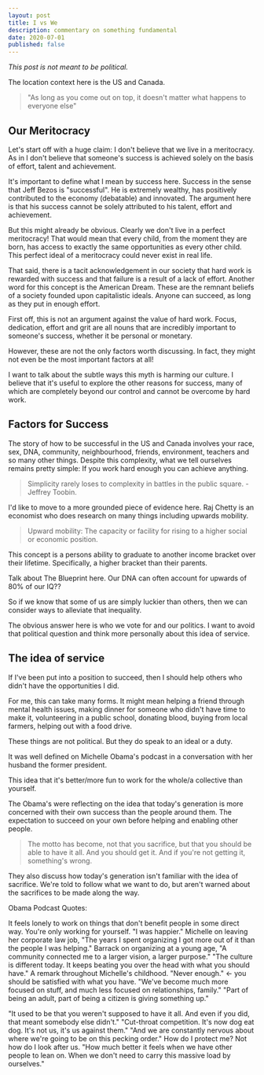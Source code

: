 ```yaml
---
layout: post
title: I vs We
description: commentary on something fundamental
date: 2020-07-01
published: false
---
```


_This post is not meant to be political._

The location context here is the US and Canada.

> "As long as you come out on top, it doesn't matter what happens to everyone else"

## Our Meritocracy

Let's start off with a huge claim: I don't believe that we live in a meritocracy. As in I don't believe that someone's success is achieved solely on the basis of effort, talent and achievement.

It's important to define what I mean by success here. Success in the sense that Jeff Bezos is "successful". He is extremely wealthy, has positively contributed to the economy (debatable) and innovated. The argument here is that his success cannot be solely attributed to his talent, effort and achievement.

But this might already be obvious. Clearly we don't live in a perfect meritocracy! That would mean that every child, from the moment they are born, has access to exactly the same opportunities as every other child. This perfect ideal of a meritocracy could never exist in real life.

That said, there is a tacit acknowledgement in our society that hard work is rewarded with success and that failure is a result of a lack of effort. Another word for this concept is the American Dream. These are the remnant beliefs of a society founded upon capitalistic ideals. Anyone can succeed, as long as they put in enough effort.

First off, this is not an argument against the value of hard work. Focus, dedication, effort and grit are all nouns that are incredibly important to someone's success, whether it be personal or monetary.

However, these are not the only factors worth discussing. In fact, they might not even be the most important factors at all!

I want to talk about the subtle ways this myth is harming our culture. I believe that it's useful to explore the other reasons for success, many of which are completely beyond our control and cannot be overcome by hard work.

## Factors for Success

The story of how to be successful in the US and Canada involves your race, sex, DNA, community, neighbourhood, friends, environment, teachers and so many other things. Despite this complexity, what we tell ourselves remains pretty simple: If you work hard enough you can achieve anything.

> Simplicity rarely loses to complexity in battles in the public square. - Jeffrey Toobin.

I'd like to move to a more grounded piece of evidence here. Raj Chetty is an economist who does research on many things including upwards mobility.

> Upward mobility: The capacity or facility for rising to a higher social or economic position.

This concept is a persons ability to graduate to another income bracket over their lifetime. Specifically, a higher bracket than their parents.

Talk about The Blueprint here. Our DNA can often account for upwards of 80% of our IQ??

So if we know that some of us are simply luckier than others, then we can consider ways to alleviate that inequality.

The obvious answer here is who we vote for and our politics. I want to avoid that political question and think more personally about this idea of service.

## The idea of service

If I've been put into a position to succeed, then I should help others who didn't have the opportunities I did.

For me, this can take many forms. It might mean helping a friend through mental health issues, making dinner for someone who didn't have time to make it, volunteering in a public school, donating blood, buying from local farmers, helping out with a food drive.

These things are not political. But they do speak to an ideal or a duty.

It was well defined on Michelle Obama's podcast in a conversation with her husband the former president.

This idea that it's better/more fun to work for the whole/a collective than yourself.

The Obama's were reflecting on the idea that today's generation is more concerned with their own success than the people around them. The expectation to succeed on your own before helping and enabling other people.

> The motto has become, not that you sacrifice, but that you should be able to have it all. And you should get it. And if you're not getting it, something's wrong.

They also discuss how today's generation isn't familiar with the idea of sacrifice. We're told to follow what we want to do, but aren't warned about the sacrifices to be made along the way.

Obama Podcast Quotes:

It feels lonely to work on things that don't benefit people in some direct way. You're only working for yourself. "I was happier."
Michelle on leaving her corporate law job, "The years I spent organizing I got more out of it than the people I was helping."
Barrack on organizing at a young age, "A community connected me to a larger vision, a larger purpose."
"The culture is different today. It keeps beating you over the head with what you should have."
A remark throughout Michelle's childhood. "Never enough." <- you should be satisfied with what you have.
"We've become much more focused on stuff, and much less focused on relationships, family."
"Part of being an adult, part of being a citizen is giving something up."

"It used to be that you weren't supposed to have it all. And even if you did, that meant somebody else didn't."
"Cut-throat competition. It's now dog eat dog. It's not us, it's us against them." "And we are constantly nervous about where we're going to be on this pecking order."
How do I protect me? Not how do I look after us.
"How much better it feels when we have other people to lean on. When we don't need to carry this massive load by ourselves."
